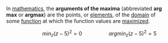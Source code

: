 In [mathematics](https://en.wikipedia.org/wiki/Mathematics "Mathematics"), the **arguments of the maxima** (abbreviated **arg max** or **argmax**) are the points, or [elements](https://en.wikipedia.org/wiki/Greatest_and_least_elements "Greatest and least elements"), of the [domain](https://en.wikipedia.org/wiki/Domain_of_a_function "Domain of a function") of some [function](https://en.wikipedia.org/wiki/Function_(mathematics) "Function (mathematics)") at which the function values are [maximized](https://en.wikipedia.org/wiki/Maxima_and_minima "Maxima and minima").

$$min_{z}(z-5)^{2}=0 \hspace{2cm} argmin_{z}(z-5)^{2} = 5$$

